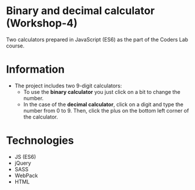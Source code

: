# Binary and decimal calculator (Workshop-4)
Two calculators prepared in JavaScript (ES6) as the part of the Coders Lab course.

# Information
* The project includes two 9-digit calculators:
    * To use the **binary calculator** you just click on a bit to change the number.
    * In the case of the **decimal calculator**, click on a digit and type the number from 0 to 9. Then, click the plus on the bottom left corner of the calculator.

# Technologies
* JS (ES6)
* jQuery
* SASS
* WebPack
* HTML